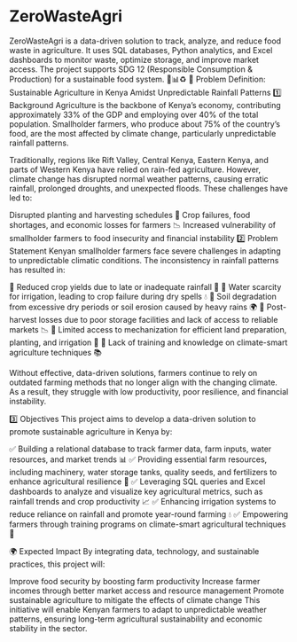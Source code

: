 # ZeroWasteAgri
ZeroWasteAgri is a data-driven solution to track, analyze, and reduce food waste in agriculture. It uses SQL databases, Python analytics, and Excel dashboards to monitor waste, optimize storage, and improve market access. The project supports SDG 12 (Responsible Consumption &amp; Production) for a sustainable food system. 🌱📊♻️
📌 Problem Definition: Sustainable Agriculture in Kenya Amidst Unpredictable Rainfall Patterns
1️⃣ Background
Agriculture is the backbone of Kenya’s economy, contributing approximately 33% of the GDP and employing over 40% of the total population. Smallholder farmers, who produce about 75% of the country’s food, are the most affected by climate change, particularly unpredictable rainfall patterns.

Traditionally, regions like Rift Valley, Central Kenya, Eastern Kenya, and parts of Western Kenya have relied on rain-fed agriculture. However, climate change has disrupted normal weather patterns, causing erratic rainfall, prolonged droughts, and unexpected floods. These challenges have led to:

Disrupted planting and harvesting schedules 🌱
Crop failures, food shortages, and economic losses for farmers 📉
Increased vulnerability of smallholder farmers to food insecurity and financial instability
2️⃣ Problem Statement
Kenyan smallholder farmers face severe challenges in adapting to unpredictable climatic conditions. The inconsistency in rainfall patterns has resulted in:

🔴 Reduced crop yields due to late or inadequate rainfall 🌱
🔴 Water scarcity for irrigation, leading to crop failure during dry spells 💧
🔴 Soil degradation from excessive dry periods or soil erosion caused by heavy rains 🌍
🔴 Post-harvest losses due to poor storage facilities and lack of access to reliable markets 📉
🔴 Limited access to mechanization for efficient land preparation, planting, and irrigation 🚜
🔴 Lack of training and knowledge on climate-smart agriculture techniques 📚

Without effective, data-driven solutions, farmers continue to rely on outdated farming methods that no longer align with the changing climate. As a result, they struggle with low productivity, poor resilience, and financial instability.

3️⃣ Objectives
This project aims to develop a data-driven solution to promote sustainable agriculture in Kenya by:

✅ Building a relational database to track farmer data, farm inputs, water resources, and market trends 📊
✅ Providing essential farm resources, including machinery, water storage tanks, quality seeds, and fertilizers to enhance agricultural resilience 🚜
✅ Leveraging SQL queries and Excel dashboards to analyze and visualize key agricultural metrics, such as rainfall trends and crop productivity 📈
✅ Enhancing irrigation systems to reduce reliance on rainfall and promote year-round farming 💧
✅ Empowering farmers through training programs on climate-smart agricultural techniques 🌱

🌍 Expected Impact
By integrating data, technology, and sustainable practices, this project will:

Improve food security by boosting farm productivity
Increase farmer incomes through better market access and resource management
Promote sustainable agriculture to mitigate the effects of climate change
This initiative will enable Kenyan farmers to adapt to unpredictable weather patterns, ensuring long-term agricultural sustainability and economic stability in the sector.

